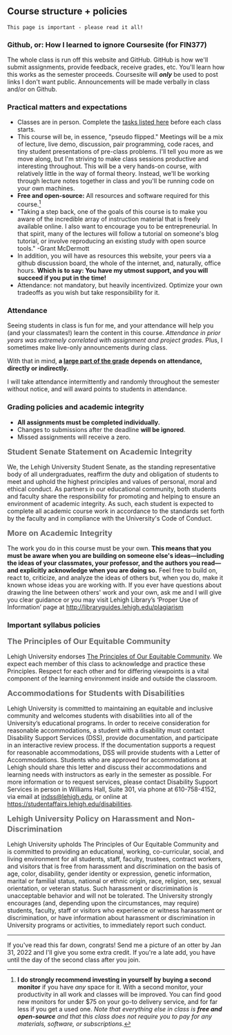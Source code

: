 ## Course structure + policies 
 
```{warning}
This page is important - please read it all!
```

### Github, or: How I learned to ignore Coursesite (for FIN377)

The whole class is run off this website and GitHub. GitHub is how we'll submit assignments, provide feedback, receive grades, etc.  You'll learn how this works as the semester proceeds. Coursesite will _**only**_ be used to post links I don't want public. Announcements will be made verbally in class and/or on Github. 

### Practical matters and expectations 

- Classes are in person. Complete the [tasks listed here](schedule) before each class starts. 
- This course will be, in essence, "pseudo flipped." Meetings will be a mix of lecture, live demo, discussion, pair programming, code races, and tiny student presentations of pre-class problems. I'll tell you more as we move along, but I'm striving to make class sessions productive and interesting throughout. This will be a very hands-on course, with relatively little in the way of formal theory. Instead, we'll be working through lecture notes together in class and you'll be running code on your own machines.
- **Free and open-source:** All resources and software required for this course.[^invest]
- "Taking a step back, one of the goals of this course is to make you aware of the incredible array of instruction material that is freely available online. I also want to encourage you to be entrepreneurial. In that spirit, many of the lectures will follow a tutorial on someone's blog tutorial, or involve reproducing an existing study with open source tools." -Grant McDermott
- In addition, you will have as resources this website, your peers via a github discussion board, the whole of the internet, and, naturally, office hours. **Which is to say: You have my utmost support, and you will succeed if you put in the time!**
- Attendance: not mandatory, but heavily incentivized. Optimize your own tradeoffs as you wish but take responsibility for it. 

[^invest]: **I do strongly recommend investing in yourself by buying a second monitor** if you have _any_ space for it. With a second monitor, your productivity in all work and classes will be improved. You can find good new monitors for under \$75 on your go-to delivery service, and for far less if you get a used one.  _Note that everything else in class is **free and open-source** and that this class does not require you to pay for any materials, software, or subscriptions._

### Attendance

Seeing students in class is fun for me, and your attendance will help you (and your classmates!) learn the content in this course. _Attendance in prior years was extremely correlated with assignment and project grades._ Plus, I sometimes make live-only announcements during class. 

With that in mind, **a [large part of the grade](gradeoverview) depends on attendance, directly or indirectly.** 

I will take attendance intermittently and randomly throughout the semester without notice, and will award points to students in attendance. 

### Grading policies and academic integrity

- **All assignments must be completed individually.** 
- Changes to submissions after the deadline **will be ignored**.
- Missed assignments will receive a zero. 

<p style="font-size:18px; line-height:24px; color:#666666; margin:0 0 10px;"> <b> <!-- makes it like H3 -->
 Student Senate Statement on Academic Integrity
</b></p>

We, the Lehigh University Student Senate, as the standing representative body of all undergraduates, reaffirm the duty and obligation of students to meet and uphold the highest principles and values of personal, moral and ethical conduct. As partners in our educational community, both students and faculty share the responsibility for promoting and helping to ensure an environment of academic integrity. As such, each student is expected to complete all academic course work in accordance to the standards set forth by the faculty and in compliance with the University's Code of Conduct.

<p style="font-size:18px; line-height:24px; color:#666666; margin:0 0 10px;"> <b> <!-- makes it like H3 -->
 More on Academic Integrity 
</b></p>

The work you do in this course must be your own. **This means that you must be aware when you are building on someone else's ideas—including  the ideas of your classmates, your professor, and the authors you read—and explicitly acknowledge when you are doing so.** Feel free to build on, react to, criticize, and analyze the ideas of others but, when you do, make it known whose ideas you are working with. If you ever have questions about drawing the line between others' work and your own, ask me and I will give you clear guidance or you may visit Lehigh Library’s ‘Proper Use of Information’ page at http://libraryguides.lehigh.edu/plagiarism 

### Important syllabus policies


<p style="font-size:18px; line-height:24px; color:#666666; margin:0 0 10px;"> <b> <!-- makes it like H3 -->
 The Principles of Our Equitable Community 
</b></p>

Lehigh University endorses [The Principles of Our Equitable Community](http://www.lehigh.edu/~inprv/initiatives/PrinciplesEquity_Sheet_v2_032212.pdf). We expect each member of this class to acknowledge and practice these Principles. Respect for each other and for differing viewpoints is a vital component of the learning environment inside and outside the classroom.

<p style="font-size:18px; line-height:24px; color:#666666; margin:0 0 10px;"> <b> <!-- makes it like H3 -->
 Accommodations for Students with Disabilities 
</b></p>

Lehigh University is committed to maintaining an equitable and inclusive community and welcomes students with disabilities into all of the University’s educational programs.  In order to receive consideration for reasonable accommodations, a student with a disability must contact Disability Support Services (DSS), provide documentation, and participate in an interactive review process.  If the documentation supports a request for reasonable accommodations, DSS will provide students with a Letter of Accommodations. Students who are approved for accommodations at Lehigh should share this letter and discuss their accommodations and learning needs with instructors as early in the semester as possible.  For more information or to request services, please contact Disability Support Services in person in Williams Hall, Suite 301, via phone at 610-758-4152, via email at indss@lehigh.edu, or online at https://studentaffairs.lehigh.edu/disabilities.

<p style="font-size:18px; line-height:24px; color:#666666; margin:0 0 10px;"> <b> <!-- makes it like H3 -->
Lehigh University Policy on Harassment and Non-Discrimination
</b></p>

Lehigh University upholds The Principles of Our Equitable Community and is committed to providing an educational, working, co-curricular, social, and living environment for all students, staff, faculty, trustees, contract workers, and visitors that is free from harassment and discrimination on the basis of age, color, disability, gender identity or expression, genetic information, marital or familial status, national or ethnic origin, race, religion, sex, sexual orientation, or veteran status.  Such harassment or discrimination is unacceptable behavior and will not be tolerated. The University strongly encourages (and, depending upon the circumstances, may require) students, faculty, staff or visitors who experience or witness harassment or discrimination, or have information about harassment or discrimination in University programs or activities, to immediately report such conduct. 

---

If you've read this far down, congrats! Send me a picture of an otter by Jan 31, 2022 and I'll give you some extra credit. If you're a late add, you have until the day of the second class after you join.  

